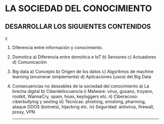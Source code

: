 #  LA SOCIEDAD DEL CONOCIMIENTO
## DESARROLLAR LOS SIGUIENTES CONTENIDOS
ç
1) Diferencia entre información y conocimiento.
2) Domotica
a) Diferencia entre domótica e IoT
b) Sensores
c) Actuadores
d) Comunicación
3) Big data
a) Concepto
b) Origen de los datos
c) Algoritmos de machine learning (enumerar simplemente)
d) Aplicaciones (usos) del Big Data
4) Consecuencias no deseables de la sociedad del conocimiento
a) La brecha digital
b) Ciberdelincuencia
i) Malware: virus, gusano, troyano, rootkit, WannaCry, spam, hoax, keyloggers etc. 
ii) Ciberacoso: ciberbullying y sexting
iii) Técnicas: phishing, smishing, pharming, ataque DDOS (botnets), hijacking etc.
iv) Seguridad: antivirus, firewall, proxy, VPN

   ***
